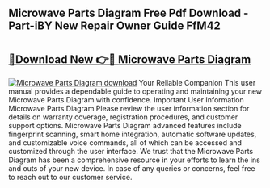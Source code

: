 ## Microwave Parts Diagram Free Pdf Download - Part-iBY New Repair Owner Guide FfM42

# <h2><a href="http://dfre9i5.blite.top/?on=Microwave+Parts+Diagram">🔗Download New 👉🔴 Microwave Parts Diagram</a></h2>

[![Microwave Parts Diagram download](https://i.imgur.com/lujVjoI.png)](http://dfre9i5.blite.top/?on=Microwave+Parts+Diagram)
Your Reliable Companion This user manual provides a dependable guide to operating and maintaining your new Microwave Parts Diagram with confidence. Important User Information Microwave Parts Diagram Please review the user information section for details on warranty coverage, registration procedures, and customer support options. Microwave Parts Diagram advanced features include fingerprint scanning, smart home integration, automatic software updates, and customizable voice commands, all of which can be accessed and customized through the user interface. We trust that the Microwave Parts Diagram has been a comprehensive resource in your efforts to learn the ins and outs of your new device. In case of any queries or concerns, feel free to reach out to our customer service.

